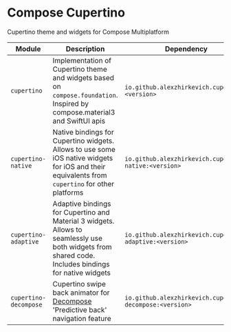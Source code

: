 # Compose Cupertino

Cupertino theme and widgets for Compose Multiplatform

| Module                | Description                                                                                                                                          | Dependency                                               |
|-----------------------|------------------------------------------------------------------------------------------------------------------------------------------------------|----------------------------------------------------------|
| `cupertino`           | Implementation of Cupertino theme and widgets based on `compose.foundation`. Inspired by compose.material3 and SwiftUI apis                          | `io.github.alexzhirkevich.cupertino:<version>`           |
| `cupertino-native`    | Native bindings for Cupertino widgets. Allows to use some iOS native widgets for iOS and their equivalents from `cupertino` for other platforms      | `io.github.alexzhirkevich.cupertino-native:<version>`    |
| `cupertino-adaptive`  | Adaptive bindings for Cupertino and Material 3 widgets. Allows to seamlessly use both widgets from shared code. Includes bindings for native widgets | `io.github.alexzhirkevich.cupertino-adaptive:<version>`  |
| `cupertino-decompose` | Cupertino swipe back animator for [Decompose](https://github.com/arkivanov/Decompose) 'Predictive back' navigation feature                           | `io.github.alexzhirkevich.cupertino-decompose:<version>` |